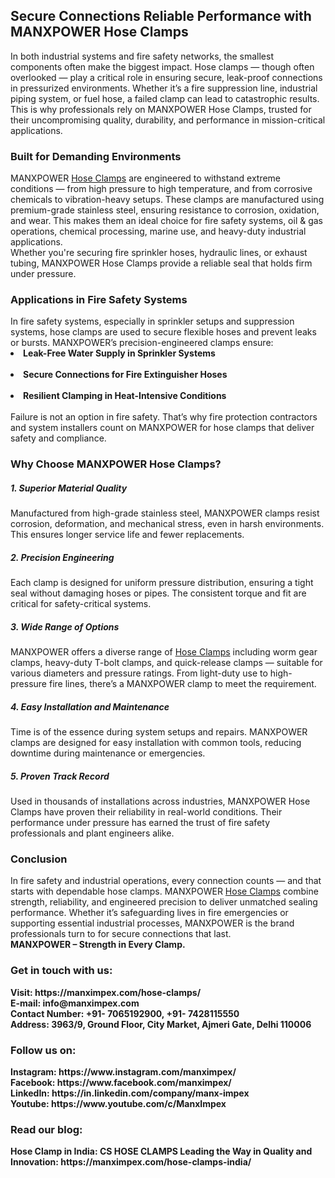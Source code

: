 <h2> Secure Connections Reliable Performance with MANXPOWER Hose Clamps</h2>
In both industrial systems and fire safety networks, the smallest components often make the biggest impact. Hose clamps — though often overlooked — play a critical role in ensuring secure, leak-proof connections in pressurized environments. Whether it’s a fire suppression line, industrial piping system, or fuel hose, a failed clamp can lead to catastrophic results. This is why professionals rely on MANXPOWER Hose Clamps, trusted for their uncompromising quality, durability, and performance in mission-critical applications.<br>
<h3>Built for Demanding Environments</h3>
MANXPOWER <a href="https://manximpex.com/hose-clamps/" title="Hose Clamps" alt"Hose Clamps" <a>Hose Clamps</a> are engineered to withstand extreme conditions — from high pressure to high temperature, and from corrosive chemicals to vibration-heavy setups. These clamps are manufactured using premium-grade stainless steel, ensuring resistance to corrosion, oxidation, and wear. This makes them an ideal choice for fire safety systems, oil & gas operations, chemical processing, marine use, and heavy-duty industrial applications.<br>
Whether you're securing fire sprinkler hoses, hydraulic lines, or exhaust tubing, MANXPOWER Hose Clamps provide a reliable seal that holds firm under pressure.<br>
<h3>Applications in Fire Safety Systems</h3>
In fire safety systems, especially in sprinkler setups and suppression systems, hose clamps are used to secure flexible hoses and prevent leaks or bursts. MANXPOWER’s precision-engineered clamps ensure:<br>
<li><b>Leak-Free Water Supply in Sprinkler Systems</b></li><br>
<li><b>Secure Connections for Fire Extinguisher Hoses</b></li><br>
<li><b>Resilient Clamping in Heat-Intensive Conditions</b></li><br>
Failure is not an option in fire safety. That’s why fire protection contractors and system installers count on MANXPOWER for hose clamps that deliver safety and compliance.<br>
<h3>Why Choose MANXPOWER Hose Clamps?</h3>
<h5>1. Superior Material Quality</h5>
Manufactured from high-grade stainless steel, MANXPOWER clamps resist corrosion, deformation, and mechanical stress, even in harsh environments. This ensures longer service life and fewer replacements.<br>
<h5>2. Precision Engineering</h5>
Each clamp is designed for uniform pressure distribution, ensuring a tight seal without damaging hoses or pipes. The consistent torque and fit are critical for safety-critical systems.<br>
<h5>3. Wide Range of Options</h5>
MANXPOWER offers a diverse range of <a href="https://manximpex.com/hose-clamps/" title="Hose Clamps" alt"Hose Clamps" <a>Hose Clamps</a> including worm gear clamps, heavy-duty T-bolt clamps, and quick-release clamps — suitable for various diameters and pressure ratings. From light-duty use to high-pressure fire lines, there’s a MANXPOWER clamp to meet the requirement.<br>
<h5>4. Easy Installation and Maintenance</h5>
Time is of the essence during system setups and repairs. MANXPOWER clamps are designed for easy installation with common tools, reducing downtime during maintenance or emergencies.<br>
<h5>5. Proven Track Record</h5>
Used in thousands of installations across industries, MANXPOWER Hose Clamps have proven their reliability in real-world conditions. Their performance under pressure has earned the trust of fire safety professionals and plant engineers alike.<br>
<h3>Conclusion</h3>
In fire safety and industrial operations, every connection counts — and that starts with dependable hose clamps. MANXPOWER <a href="https://manximpex.com/hose-clamps/" title="Hose Clamps" alt"Hose Clamps" <a>Hose Clamps</a> combine strength, reliability, and engineered precision to deliver unmatched sealing performance. Whether it’s safeguarding lives in fire emergencies or supporting essential industrial processes, MANXPOWER is the brand professionals turn to for secure connections that last.<br>
<b>MANXPOWER – Strength in Every Clamp.</b>
<h3>Get in touch with us:</h3>
<b>Visit: https://manximpex.com/hose-clamps/ </b><br>
<b>E-mail: info@manximpex.com </b><br>
<b>Contact Number: +91- 7065192900, +91- 7428115550</b><br>
<b>Address: 3963/9, Ground Floor, City Market, Ajmeri Gate, Delhi 110006 </b><br>
<h3>Follow us on:</h3>
<b>Instagram: https://www.instagram.com/manximpex/ </b><br>
<b>Facebook: https://www.facebook.com/manximpex/ </b><br>
<b>LinkedIn: https://in.linkedin.com/company/manx-impex </b><br>
<b>Youtube: https://www.youtube.com/c/ManxImpex  </b><br>
<h3>Read our blog:</h3>
<b>Hose Clamp in India: CS HOSE CLAMPS Leading the Way in Quality and Innovation: https://manximpex.com/hose-clamps-india/ </b>
